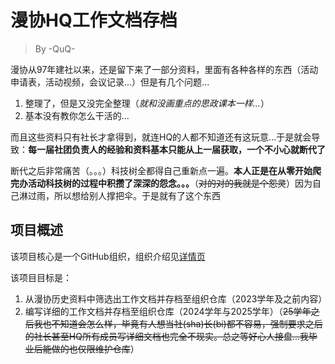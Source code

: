 # 漫协HQ工作文档存档

> By -QuQ-

漫协从97年建社以来，还是留下来了一部分资料，里面有各种各样的东西（活动申请表，活动视频，会议记录...）但是有几个问题...

1. 整理了，但是又没完全整理（*就和没画重点的思政课本一样...*）
2. 基本没有教你怎么干活的...

而且这些资料只有社长才拿得到，就连HQ的人都不知道还有这玩意...于是就会导致：**每一届社团负责人的经验和资料基本只能从上一届获取，一个不小心就断代了**

断代之后非常痛苦（。。。）科技树全都得自己重新点一遍。**本人正是在从零开始爬完办活动科技树的过程中积攒了深深的怨念。。。**（~~对的对的我就是个怨灵~~）因为自己淋过雨，所以想给别人撑把伞。于是就有了这个东西

## 项目概述

该项目核心是一个GitHub组织，组织介绍见[详情页](https://github.com/WHUDAYS)

该项目目标是：

1. 从漫协历史资料中筛选出工作文档并存档至组织仓库（2023学年及之前内容）
2. 编写详细的工作文档并存档至组织仓库（2024学年与2025学年）（~~25学年之后我也不知道会怎么样，毕竟有人想当社(sha)长(bi)都不容易，强制要求之后的社长甚至HQ所有成员写详细文档也完全不现实。总之等好心人接盘...我毕业后能做的也仅限维护仓库~~）